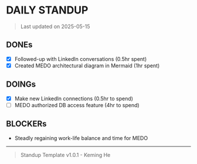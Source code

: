 # DAILY STANDUP

> Last updated on 2025-05-15

## DONEs

- [x] Followed-up with LinkedIn conversations (0.5hr spent)
- [x] Created MEDO architectural diagram in Mermaid (1hr spent)

## DOINGs

- [x] Make new LinkedIn connections (0.5hr to spend)
- [ ] MEDO authorized DB access feature (4hr to spend)

## BLOCKERs

- Steadly regaining work-life balance and time for MEDO

---

> Standup Template v1.0.1 - Keming He
